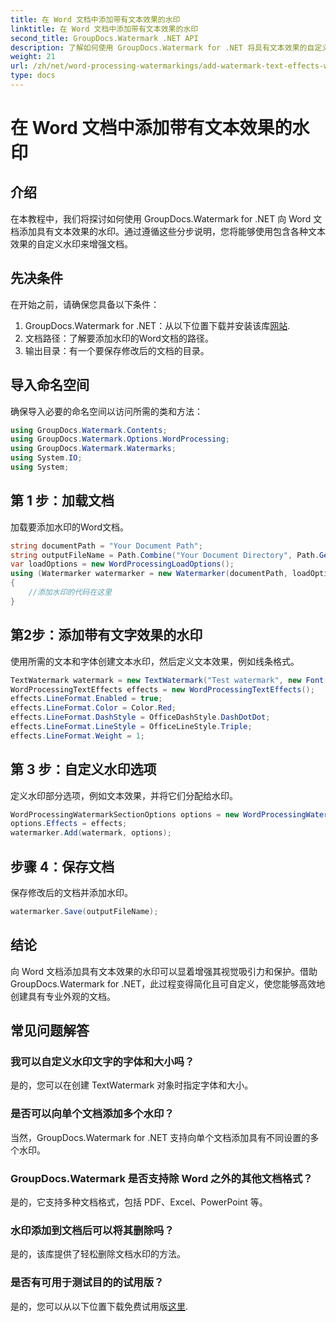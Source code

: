 ```yaml
---
title: 在 Word 文档中添加带有文本效果的水印
linktitle: 在 Word 文档中添加带有文本效果的水印
second_title: GroupDocs.Watermark .NET API
description: 了解如何使用 GroupDocs.Watermark for .NET 将具有文本效果的自定义水印添加到 Word 文档。轻松记录安全性和视觉吸引力。
weight: 21
url: /zh/net/word-processing-watermarkings/add-watermark-text-effects-word-docs/
type: docs
---
```

# 在 Word 文档中添加带有文本效果的水印

## 介绍
在本教程中，我们将探讨如何使用 GroupDocs.Watermark for .NET 向 Word 文档添加具有文本效果的水印。通过遵循这些分步说明，您将能够使用包含各种文本效果的自定义水印来增强文档。
## 先决条件
在开始之前，请确保您具备以下条件：
1.  GroupDocs.Watermark for .NET：从以下位置下载并安装该库[网站](https://releases.groupdocs.com/Watermark/net/).
2. 文档路径：了解要添加水印的Word文档的路径。
3. 输出目录：有一个要保存修改后的文档的目录。

## 导入命名空间
确保导入必要的命名空间以访问所需的类和方法：
```csharp
using GroupDocs.Watermark.Contents;
using GroupDocs.Watermark.Options.WordProcessing;
using GroupDocs.Watermark.Watermarks;
using System.IO;
using System;
```
## 第 1 步：加载文档
加载要添加水印的Word文档。
```csharp
string documentPath = "Your Document Path";
string outputFileName = Path.Combine("Your Document Directory", Path.GetFileName(documentPath));
var loadOptions = new WordProcessingLoadOptions();
using (Watermarker watermarker = new Watermarker(documentPath, loadOptions))
{
    //添加水印的代码在这里
}
```
## 第2步：添加带有文字效果的水印
使用所需的文本和字体创建文本水印，然后定义文本效果，例如线条格式。
```csharp
TextWatermark watermark = new TextWatermark("Test watermark", new Font("Arial", 19));
WordProcessingTextEffects effects = new WordProcessingTextEffects();
effects.LineFormat.Enabled = true;
effects.LineFormat.Color = Color.Red;
effects.LineFormat.DashStyle = OfficeDashStyle.DashDotDot;
effects.LineFormat.LineStyle = OfficeLineStyle.Triple;
effects.LineFormat.Weight = 1;
```
## 第 3 步：自定义水印选项
定义水印部分选项，例如文本效果，并将它们分配给水印。
```csharp
WordProcessingWatermarkSectionOptions options = new WordProcessingWatermarkSectionOptions();
options.Effects = effects;
watermarker.Add(watermark, options);
```
## 步骤 4：保存文档
保存修改后的文档并添加水印。
```csharp
watermarker.Save(outputFileName);
```

## 结论
向 Word 文档添加具有文本效果的水印可以显着增强其视觉吸引力和保护。借助 GroupDocs.Watermark for .NET，此过程变得简化且可自定义，使您能够高效地创建具有专业外观的文档。
## 常见问题解答
### 我可以自定义水印文字的字体和大小吗？
是的，您可以在创建 TextWatermark 对象时指定字体和大小。
### 是否可以向单个文档添加多个水印？
当然，GroupDocs.Watermark for .NET 支持向单个文档添加具有不同设置的多个水印。
### GroupDocs.Watermark 是否支持除 Word 之外的其他文档格式？
是的，它支持多种文档格式，包括 PDF、Excel、PowerPoint 等。
### 水印添加到文档后可以将其删除吗？
是的，该库提供了轻松删除文档水印的方法。
### 是否有可用于测试目的的试用版？
是的，您可以从以下位置下载免费试用版[这里](https://releases.groupdocs.com/).